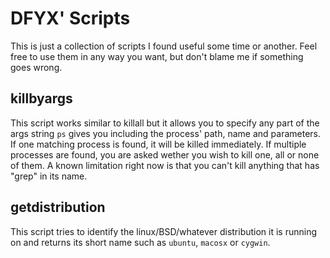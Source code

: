 DFYX' Scripts
=============

This is just a collection of scripts I found useful some time or another.
Feel free to use them in any way you want, but don't blame me if something
goes wrong.

killbyargs
----------
This script works similar to killall but it allows you to specify any part of
the args string `ps` gives you including the process' path, name and
parameters. If one matching process is found, it will be killed immediately.
If multiple processes are found, you are asked wether you wish to kill one,
all or none of them. A known limitation right now is that you can't kill
anything that has "grep" in its name.

getdistribution
---------------
This script tries to identify the linux/BSD/whatever distribution it is running
on and returns its short name such as `ubuntu`, `macosx` or `cygwin`.